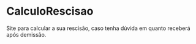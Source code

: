 # CalculoRescisao
Site para calcular a sua rescisão, caso tenha dúvida em quanto receberá após demissão.
